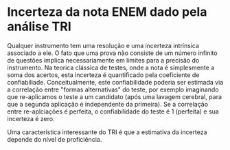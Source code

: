 # Incerteza da nota ENEM dado pela análise TRI
Qualquer instrumento tem uma resolução e uma incerteza intrínsica associado a ele. O fato que uma prova não consiste de um número infinito de questões implica necessariamente em limites para a precisão do instrumento. Na teorica clássica de testes, onde a nota é simplesmente a soma dos acertos, esta incerteza é quantificado pela coeficiente de confiabiliade. Conceitualmente, este confiabilidade poderia ser estimada via a correlação entre "formas alternativas" do teste, por exemplo imaginando que re-aplicamos o teste a um candidato (após uma lavagem cerebral, para que a segunda aplicação é independente da primeira). Se a correlação entre re-aplciações é perfeita, o confiabilidade do teste é 1 (perfeita) e sua incerteza é zero. 

Uma característica interessante do TRI é que a estimativa da incerteza depende do nível de proficiência. 